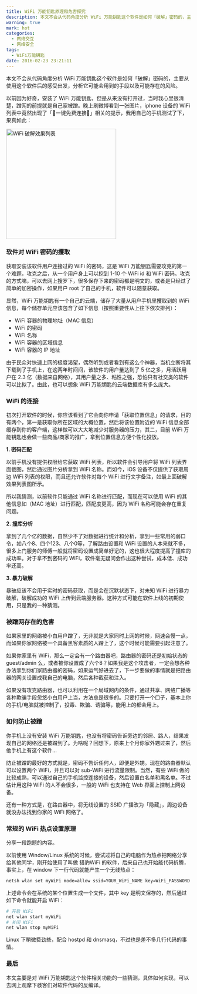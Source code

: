 ```yaml
---
title: WiFi 万能钥匙原理和危害探究
description: 本文不会从代码角度分析 WiFi 万能钥匙这个软件是如何「破解」密码的，主要从使用这个软件后的感受出发，分析它可能会用到的手段以及可能存在的风险。
warning: true
mark: hot
categories:
  - 网络交互
  - 网络安全
tags:
  - WiFi万能钥匙
date: 2016-02-23 23:21:11
---
```


本文不会从代码角度分析 WiFi 万能钥匙这个软件是如何「破解」密码的，主要从使用这个软件后的感受出发，分析它可能会用到的手段以及可能存在的风险。

<!--more-->

以前因为好奇，安装了 WiFi 万能钥匙，但是从来没有打开过，当时我心里很清楚，蹭网的前提就是自己家被蹭。晚上刷微博看到一张图片，iphone 设备的 WiFi 列表中竟然出现了「🔑一键免费连接🔑」相关的提示，我用自己的手机测试了下，果真如此：

<img src='//ww1.sinaimg.cn/mw690/6c0378f8gw1f1a96kbjacj20ku112who.jpg' alt='WiFi 破解效果列表' style="width:300px;"><!-- ![WiFi 破解效果列表](../blogimgs/2016/02/23/20160203_82a6609a.png) -->

### 软件对 WiFi 密码的攫取

获取安装该软件用户连接过的 WiFi 的密码，这是 WiFi 万能钥匙需要攻克的第一个难题，攻克之后，从一个用户身上可以挖到 1-10 个 WiFi id 和 WiFi 密码。攻克的方式嘛，可以去网上搜罗下，很多保存下来的密码都是明文的，或者是只经过了简单的加密操作，如果用户 root 了自己的手机，软件可以随意获取。

显然，WiFi 万能钥匙有一个自己的云端，储存了大量从用户手机里攫取到的 WiFi 信息，每个储存单元应该包含了如下信息（按照重要性从上往下依次排列）：

- WiFi 容器的物理地址（MAC 信息）
- WiFi 的密码
- WiFi 名称
- WiFi 容器的区域信息
- WiFi 容器的 IP 地址

由于民众对快速上网的极度渴望，偶然听到或者看到有这么个神器，当机立断将其下载到了手机上，在这两年时间间，该软件的用户量达到了 5 亿之多，月活跃用户在 2.3 亿（数据来自网络），其用户量之多、粘性之强，恐怕只有社交类的软件可以比拟了。由此，也可以想象 WiFi 万能钥匙的云端数据库有多么庞大。

### WiFi 的连接

初次打开软件的时候，你应该看到了它会向你申请「获取位置信息」的请求，目的有两个，第一是获取你所在区域的大概位置，然后将该位置附近的 WiFi 信息全部缓存到你的客户端，这样做可以大大地减少对服务器的压力，其二，目前 WiFi 万能钥匙也会做一些商品/商家的推广，拿到位置信息方便个性化投放。

**1. 密码匹配**

以前手机没有提供权限给它获取 WiFi 列表，所以软件会引导用户将 WiFi 列表界面截图，然后通过图片分析拿到 WiFi 名称。而如今，iOS 设备不仅提供了获取周边 WiFi 列表的权限，而且还允许软件对每个 WiFi 进行文字备注，如最上面破解效果列表图所示。

所以我猜测，以前软件只能通过 WiFi 名称进行匹配，而现在可以使用 WiFi 的其他信息如（MAC 地址）进行匹配，匹配度更高，因为 WiFi 名称可能会存在重复问题。

**2. 撞库分析**

拿到了几个亿的数据，自然少不了对数据进行统计和分析，拿到一些常用的弱口令，如八个8、四个123、八个0等，了解路由设置和 WiFi 设置的人本来就不多，很多上门服务的师傅一般就将密码设置成简单好记的，这也很大程度提高了撞库的成功率。对于拿不到密码的 WiFi，软件毫无疑问会作出这种尝试，成本低、成功率还高。

**3. 暴力破解**

暴破应该不会用于实时的密码获取，而是会在沉默状态下，对未知 WiFi 进行暴力破解，破解成功的 WiFi 上传到云端服务器。这种方式可能在软件上线的初期使用，只是我的一种猜测。


### 被蹭网存在的危害

如果家里的网络被小白用户蹭了，无非就是大家同时上网的时候，网速会慢一点，而如果你家网络被一个具备黑客素质的人蹭上了，这个时候可能需要引起注意了。

如果你家里有 WiFi，那么一定会有一个路由器吧，路由器的密码还是初始状态的 guest/admin 么，或者被你设置成了六个8？如果我是这个攻击者，一定会想各种办法拿到你们家路由器的密码，如果运气好进去了，下一步要做的事情就是把路由器的网关设置成我自己的电脑，然后各种截获和注入。

如果没有攻克路由器，也可以利用在一个局域网内的条件，通过共享、网络广播等各种欺骗手段忽悠小白用户上当，方法总是很多的。只要打开一个口子，基本上你的手机/电脑就被控制了，投毒、欺骗、诱骗等，能用上的都会用上。


### 如何防止被蹭

你手机上没有安装 WiFi 万能钥匙，也没有将密码告诉旁边的邻居、路人，结果发现自己的网络还是被蹭到了。为啥呢？回想下，原来上个月你家外甥过来了，然后他手机上有这个软件...

防止被蹭的最好的方式就是，密码不告诉任何人，即便是外甥。现在的路由器默认可以设置两个 WiFi，并且可以对 sub-WiFi 进行流量限制。当然，有些 WiFi 做的比较成熟，可以通过自己的手机监控连接的设备，然后设置白名单和黑名单。不过估计用这种 WiFi 的人不会很多，一般的 WiFi 也支持在 Web 界面上控制上网设备。

还有一种方式是，在路由器中，将无线设置的 SSID 广播改为「隐藏」，周边设备就没办法找到你家的 WiFi 网络了。

### 常规的 WiFi 热点设置原理

分享一段跑题的内容。

以前使用 Window/Linux 系统的时候，尝试过将自己的电脑作为热点把网络分享给其他同学，刚开始使用了叫做 猎豹WiFi 的软件，后来自己也开始敲代码折腾，事实上，在 window 下一行代码就能产生一个无线热点：

```bash
netsh wlan set myWiFi mode=allow ssid=YOUR_WiFi_NAME key=WiFi_PASSWORD
```

上述命令会在系统的某个位置生成一个文件，其中 key 是明文保存的，然后通过如下命令就能开启 WiFi：

```bash
# 开启 WiFi
net wlan start myWiFi 
# 关闭 WiFi
net wlan stop myWiFi 
```

Linux 下稍微费劲些，配合 hostpd 和 dnsmasq，不过也是差不多几行代码的事情。

### 最后

本文主要是对 WiFi 万能钥匙这个软件相关功能的一些猜测，具体如何实现，可以去网上观摩下骇客们对软件代码的反编译。